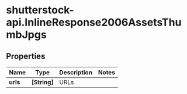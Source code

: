 # shutterstock-api.InlineResponse2006AssetsThumbJpgs

## Properties
Name | Type | Description | Notes
------------ | ------------- | ------------- | -------------
**urls** | **[String]** | URLs | 


